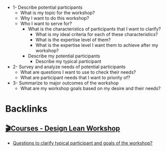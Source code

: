 - 1- Describe potential participants
    - What is my topic for the workshop?
    - Why I want to do this workshop?
    - Who I want to serve for?
        - What is the characteristics of participants that I want to clarify?
            - What is my ideal criteria for each of these characteristics?
            - What is the expertise level of them?
            - What is the expertise level I want them to achieve after my workshop?
        - Describe my potential participants
            - Describe my typical participant
- 2- Survey and analyze needs of potential participants
    - What are questions I want to use to check their needs?
    - What are participant needs that I want to priority of?
- 3- Summarize to major outcomes of the workshop
    - What are my workshop goals based on my desire and their needs?

# Backlinks
## [🎬Courses - Design Lean Workshop](<🎬Courses - Design Lean Workshop.md>)
- [Questions to clarify typical participant and goals of the workshop?](<Questions to clarify typical participant and goals of the workshop?.md>)

